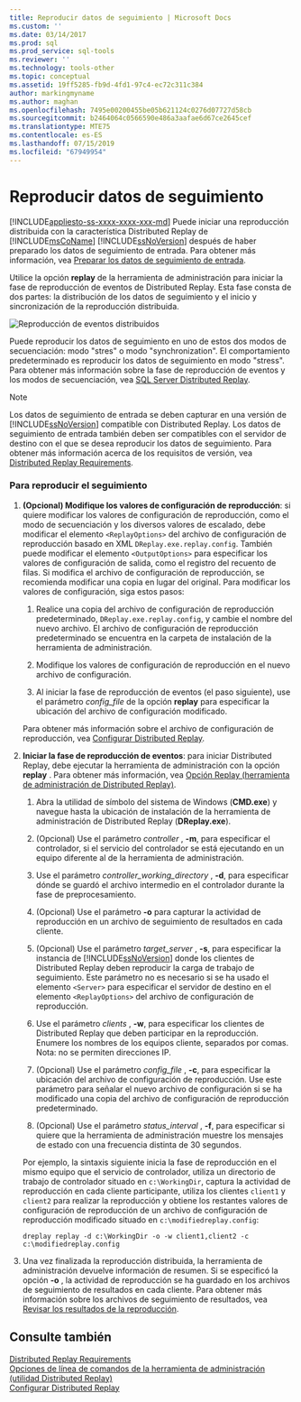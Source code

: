 ```yaml
---
title: Reproducir datos de seguimiento | Microsoft Docs
ms.custom: ''
ms.date: 03/14/2017
ms.prod: sql
ms.prod_service: sql-tools
ms.reviewer: ''
ms.technology: tools-other
ms.topic: conceptual
ms.assetid: 19ff5285-fb9d-4fd1-97c4-ec72c311c384
author: markingmyname
ms.author: maghan
ms.openlocfilehash: 7495e00200455be05b621124c0276d07727d58cb
ms.sourcegitcommit: b2464064c0566590e486a3aafae6d67ce2645cef
ms.translationtype: MTE75
ms.contentlocale: es-ES
ms.lasthandoff: 07/15/2019
ms.locfileid: "67949954"
---
```

# <a name="replay-trace-data"></a>Reproducir datos de seguimiento
[!INCLUDE[appliesto-ss-xxxx-xxxx-xxx-md](../../includes/appliesto-ss-xxxx-xxxx-xxx-md.md)]
  Puede iniciar una reproducción distribuida con la característica Distributed Replay de [!INCLUDE[msCoName](../../includes/msconame-md.md)] [!INCLUDE[ssNoVersion](../../includes/ssnoversion-md.md)] después de haber preparado los datos de seguimiento de entrada. Para obtener más información, vea [Preparar los datos de seguimiento de entrada](../../tools/distributed-replay/prepare-the-input-trace-data.md).  
  
 Utilice la opción **replay** de la herramienta de administración para iniciar la fase de reproducción de eventos de Distributed Replay. Esta fase consta de dos partes: la distribución de los datos de seguimiento y el inicio y sincronización de la reproducción distribuida.  
  
 ![Reproducción de eventos distribuidos](../../tools/distributed-replay/media/eventreplay.gif "Reproducción de eventos distribuidos")  
  
 Puede reproducir los datos de seguimiento en uno de estos dos modos de secuenciación: modo "stres" o modo "synchronization". El comportamiento predeterminado es reproducir los datos de seguimiento en modo "stress". Para obtener más información sobre la fase de reproducción de eventos y los modos de secuenciación, vea [SQL Server Distributed Replay](../../tools/distributed-replay/sql-server-distributed-replay.md).  
  
> [!NOTE]  
>  Los datos de seguimiento de entrada se deben capturar en una versión de [!INCLUDE[ssNoVersion](../../includes/ssnoversion-md.md)] compatible con Distributed Replay. Los datos de seguimiento de entrada también deben ser compatibles con el servidor de destino con el que se desea reproducir los datos de seguimiento. Para obtener más información acerca de los requisitos de versión, vea [Distributed Replay Requirements](../../tools/distributed-replay/distributed-replay-requirements.md).  
  
### <a name="to-replay-the-trace"></a>Para reproducir el seguimiento  
  
1.  **(Opcional) Modifique los valores de configuración de reproducción**: si quiere modificar los valores de configuración de reproducción, como el modo de secuenciación y los diversos valores de escalado, debe modificar el elemento `<ReplayOptions>` del archivo de configuración de reproducción basado en XML `DReplay.exe.replay.config`. También puede modificar el elemento `<OutputOptions>` para especificar los valores de configuración de salida, como el registro del recuento de filas. Si modifica el archivo de configuración de reproducción, se recomienda modificar una copia en lugar del original. Para modificar los valores de configuración, siga estos pasos:  
  
    1.  Realice una copia del archivo de configuración de reproducción predeterminado, `DReplay.exe.replay.config`, y cambie el nombre del nuevo archivo. El archivo de configuración de reproducción predeterminado se encuentra en la carpeta de instalación de la herramienta de administración.  
  
    2.  Modifique los valores de configuración de reproducción en el nuevo archivo de configuración.  
  
    3.  Al iniciar la fase de reproducción de eventos (el paso siguiente), use el parámetro *config_file* de la opción **replay** para especificar la ubicación del archivo de configuración modificado.  
  
     Para obtener más información sobre el archivo de configuración de reproducción, vea [Configurar Distributed Replay](../../tools/distributed-replay/configure-distributed-replay.md).  
  
2.  **Iniciar la fase de reproducción de eventos**: para iniciar Distributed Replay, debe ejecutar la herramienta de administración con la opción **replay** . Para obtener más información, vea [Opción Replay &#40;herramienta de administración de Distributed Replay&#41;](../../tools/distributed-replay/replay-option-distributed-replay-administration-tool.md).  
  
    1.  Abra la utilidad de símbolo del sistema de Windows (**CMD.exe**) y navegue hasta la ubicación de instalación de la herramienta de administración de Distributed Replay (**DReplay.exe**).  
  
    2.  (Opcional) Use el parámetro *controller* , **-m**, para especificar el controlador, si el servicio del controlador se está ejecutando en un equipo diferente al de la herramienta de administración.  
  
    3.  Use el parámetro *controller_working_directory* , **-d**, para especificar dónde se guardó el archivo intermedio en el controlador durante la fase de preprocesamiento.  
  
    4.  (Opcional) Use el parámetro **-o** para capturar la actividad de reproducción en un archivo de seguimiento de resultados en cada cliente.  
  
    5.  (Opcional) Use el parámetro *target_server* , **-s**, para especificar la instancia de [!INCLUDE[ssNoVersion](../../includes/ssnoversion-md.md)] donde los clientes de Distributed Replay deben reproducir la carga de trabajo de seguimiento. Este parámetro no es necesario si se ha usado el elemento `<Server>` para especificar el servidor de destino en el elemento `<ReplayOptions>` del archivo de configuración de reproducción.  
  
    6.  Use el parámetro *clients* , **-w**, para especificar los clientes de Distributed Replay que deben participar en la reproducción. Enumere los nombres de los equipos cliente, separados por comas. Nota: no se permiten direcciones IP.  
  
    7.  (Opcional) Use el parámetro *config_file* , **-c**, para especificar la ubicación del archivo de configuración de reproducción. Use este parámetro para señalar el nuevo archivo de configuración si se ha modificado una copia del archivo de configuración de reproducción predeterminado.  
  
    8.  (Opcional) Use el parámetro *status_interval* , **-f**, para especificar si quiere que la herramienta de administración muestre los mensajes de estado con una frecuencia distinta de 30 segundos.  
  
     Por ejemplo, la sintaxis siguiente inicia la fase de reproducción en el mismo equipo que el servicio de controlador, utiliza un directorio de trabajo de controlador situado en `c:\WorkingDir`, captura la actividad de reproducción en cada cliente participante, utiliza los clientes `client1` y `client2` para realizar la reproducción y obtiene los restantes valores de configuración de reproducción de un archivo de configuración de reproducción modificado situado en `c:\modifiedreplay.config`:  
  
     `dreplay replay -d c:\WorkingDir -o -w client1,client2 -c c:\modifiedreplay.config`  
  
3.  Una vez finalizada la reproducción distribuida, la herramienta de administración devuelve información de resumen. Si se especificó la opción **-o** , la actividad de reproducción se ha guardado en los archivos de seguimiento de resultados en cada cliente. Para obtener más información sobre los archivos de seguimiento de resultados, vea [Revisar los resultados de la reproducción](../../tools/distributed-replay/review-the-replay-results.md).  
  
## <a name="see-also"></a>Consulte también  
 [Distributed Replay Requirements](../../tools/distributed-replay/distributed-replay-requirements.md)   
 [Opciones de línea de comandos de la herramienta de administración &#40;utilidad Distributed Replay&#41;](../../tools/distributed-replay/administration-tool-command-line-options-distributed-replay-utility.md)   
 [Configurar Distributed Replay](../../tools/distributed-replay/configure-distributed-replay.md)  
  
  

